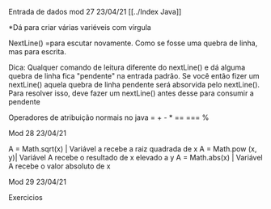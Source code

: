 Entrada de dados mod 27                                                            23/04/21
[[../Index Java]]

*Dá para criar várias variéveis com vírgula

NextLine() =para escutar novamente. Como se fosse uma quebra 
de linha, mas para escrita.


   Dica: Qualquer comando de leitura diferente do nextLine() 
e dá alguma quebra de linha fica "pendente" na entrada padrão.
   Se você então fizer um nextLine() aquela quebra de linha 
pendente será absorvida pelo nextLine().
   Para resolver isso, deve fazer um nextLine() antes desse para 
consumir a pendente 

Operadores de atribuição normais no java = + - * == === %

Mod 28                                                                                               23/04/21

A = Math.sqrt(x)   | Variável a recebe a raiz quadrada de x
A = Math.pow (x, y)| Variável A recebe o resultado de x 
elevado a y
A = Math.abs(x)    | Variável A recebe o valor absoluto de x

Mod 29                                                                                                23/04/21

Exercicios
